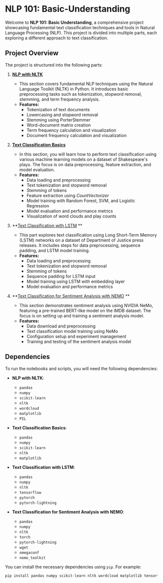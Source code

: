 # NLP 101: Basic-Understanding

Welcome to **NLP 101: Basic Understanding**, a comprehensive project showcasing fundamental text classification techniques and tools in Natural Language Processing (NLP). This project is divided into multiple parts, each exploring a different approach to text classification. 

## Project Overview

The project is structured into the following parts:

1. **[NLP with NLTK](https://github.com/Nisarg-P-Patel/NLP-101-Basic-Understanding/tree/main/1.%20NLP%20with%20NLTK)** 
   - This section covers fundamental NLP techniques using the Natural Language Toolkit (NLTK) in Python. It introduces basic preprocessing tasks such as tokenization, stopword removal, stemming, and term frequency analysis.
   - **Features:**
      - Tokenization of text documents
      - Lowercasing and stopword removal
      - Stemming using PorterStemmer
      - Word-document matrix creation
      - Term frequency calculation and visualization
      - Document frequency calculation and visualization
       
2. **[Text Classification Basics](https://github.com/Nisarg-P-Patel/NLP-101-Basic-Understanding/tree/main/2.%20Text%20Classification%20basic)**
   - In this section, you will learn how to perform text classification using various machine learning models on a dataset of Shakespeare's plays. The focus is on data preprocessing, feature extraction, and model evaluation.
   - **Features:**
     - Data loading and preprocessing
     - Text tokenization and stopword removal
     - Stemming of tokens
     - Feature extraction using _CountVectorizer_
     - Model training with Random Forest, SVM, and Logistic Regression
     - Model evaluation and performance metrics
     - Visualization of word clouds and play counts

3. **[Text Classification with LSTM](https://github.com/Nisarg-P-Patel/NLP-101-Basic-Understanding/tree/main/3.%20Text%20Classification%20with%20LSTM)
**
   - This part explores text classification using Long Short-Term Memory (LSTM) networks on a dataset of Department of Justice press releases. It includes steps for data preprocessing, sequence padding, and LSTM model training.
   - **Features:**
     - Data loading and preprocessing
     - Text tokenization and stopword removal
     - Stemming of tokens
     - Sequence padding for LSTM input
     - Model training using LSTM with embedding layer
     - Model evaluation and performance metrics
     
4. **[Text Classification for Sentiment Analysis with NEMO](https://github.com/Nisarg-P-Patel/NLP-101-Basic-Understanding/tree/main/4.%20Text%20Classification%20for%20Sentiment%20Analysis%20with%20NEMO)
**
   - This section demonstrates sentiment analysis using NVIDIA NeMo, featuring a pre-trained BERT-like model on the IMDB dataset. The focus is on setting up and training a sentiment analysis model.
   - **Features:**
     - Data download and preprocessing
     - Text classification model training using NeMo
     - Configuration setup and experiment management
     - Training and testing of the sentiment analysis model
   
## Dependencies

To run the notebooks and scripts, you will need the following dependencies:

- **NLP with NLTK**:
  - `pandas`
  - `numpy`
  - `scikit-learn`
  - `nltk`
  - `wordcloud`
  - `matplotlib`
  - `PIL`

- **Text Classification Basics**:
  - `pandas`
  - `numpy`
  - `scikit-learn`
  - `nltk`
  - `matplotlib`

- **Text Classification with LSTM**:
  - `pandas`
  - `numpy`
  - `nltk`
  - `tensorflow`
  - `pytorch`
  - `pytorch-lightning`

- **Text Classification for Sentiment Analysis with NEMO**:
  - `pandas`
  - `numpy`
  - `nltk`
  - `torch`
  - `pytorch-lightning`
  - `wget`
  - `omegaconf`
  - `nemo_toolkit`

You can install the necessary dependencies using `pip`. For example:

```bash
pip install pandas numpy scikit-learn nltk wordcloud matplotlib tensorflow torch pytorch-lightning wget omegaconf nemo_toolkit
```


